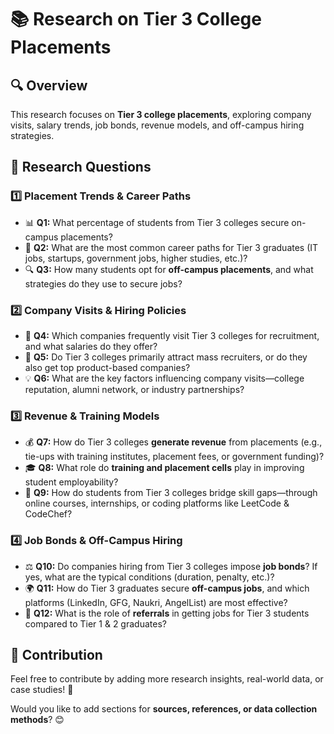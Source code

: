 # 📚 Research on Tier 3 College Placements  

## 🔍 Overview  
This research focuses on **Tier 3 college placements**, exploring company visits, salary trends, job bonds, revenue models, and off-campus hiring strategies.  

## 📌 Research Questions  

### **1️⃣ Placement Trends & Career Paths**  
- 📊 **Q1:** What percentage of students from Tier 3 colleges secure on-campus placements?  
- 🎯 **Q2:** What are the most common career paths for Tier 3 graduates (IT jobs, startups, government jobs, higher studies, etc.)?  
- 🔍 **Q3:** How many students opt for **off-campus placements**, and what strategies do they use to secure jobs?  

### **2️⃣ Company Visits & Hiring Policies**  
- 🏢 **Q4:** Which companies frequently visit Tier 3 colleges for recruitment, and what salaries do they offer?  
- 📑 **Q5:** Do Tier 3 colleges primarily attract mass recruiters, or do they also get top product-based companies?  
- 💡 **Q6:** What are the key factors influencing company visits—college reputation, alumni network, or industry partnerships?  

### **3️⃣ Revenue & Training Models**  
- 💰 **Q7:** How do Tier 3 colleges **generate revenue** from placements (e.g., tie-ups with training institutes, placement fees, or government funding)?  
- 🎓 **Q8:** What role do **training and placement cells** play in improving student employability?  
- 🔧 **Q9:** How do students from Tier 3 colleges bridge skill gaps—through online courses, internships, or coding platforms like LeetCode & CodeChef?  

### **4️⃣ Job Bonds & Off-Campus Hiring**  
- ⚖️ **Q10:** Do companies hiring from Tier 3 colleges impose **job bonds**? If yes, what are the typical conditions (duration, penalty, etc.)?  
- 🌍 **Q11:** How do Tier 3 graduates secure **off-campus jobs**, and which platforms (LinkedIn, GFG, Naukri, AngelList) are most effective?  
- 🤝 **Q12:** What is the role of **referrals** in getting jobs for Tier 3 students compared to Tier 1 & 2 graduates?  

## 📌 Contribution  
Feel free to contribute by adding more research insights, real-world data, or case studies! 🚀  


Would you like to add sections for **sources, references, or data collection methods**? 😊

